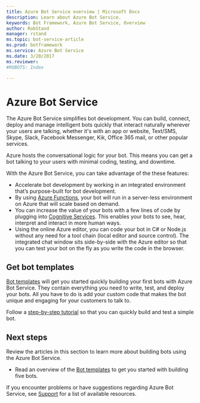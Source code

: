 ```yaml
---
title: Azure Bot Service overview | Microsoft Docs
description: Learn about Azure Bot Service.
keywords: Bot Framework, Azure Bot Service, Overview
author: RobStand
manager: rstand
ms.topic: bot-service-article
ms.prod: botframework
ms.service: Azure Bot Service
ms.date: 3/20/2017
ms.reviewer: 
#ROBOTS: Index

---
```


# Azure Bot Service

The Azure Bot Service simplifies bot development. You can build, connect, deploy and manage intelligent bots quickly that interact naturally wherever your users are talking, whether it's with an app or website, Text/SMS, Skype, Slack, Facebook Messenger, Kik, Office 365 mail, or other popular services. 

Azure hosts the conversational logic for your bot. This means you can get a bot talking to your users with minimal coding, testing, and downtime.

With the Azure Bot Service, you can take advantage of the these features: 

- Accelerate bot development by working in an integrated environment that’s purpose-built for bot development.
- By using <a href="https://docs.microsoft.com/en-us/azure/azure-functions/">Azure Functions</a>, your bot will run in a server-less environment on Azure that will scale based on demand.
- You can increase the value of your bots with a few lines of code by plugging into <a href="https://www.microsoft.com/cognitive-services/en-US/sign-up?ReturnUrl=/cognitive-services/en-us/subscriptions" target="_blank">Cognitive Services</a>. This enables your bots to see, hear, interpret and interact in more human ways.
- Using the online Azure editor, you can code your bot in C# or Node.js without any need for a tool chain (local editor and source control). The integrated chat window sits side-by-side with the Azure editor so that you can test your bot on the fly as you write the code in the browser.


## Get bot templates

[Bot templates](~/azure-bot-service/templates-overview.md) will get you started quickly building your first bots with Azure Bot Service. They contain everything you need to write, test, and deploy your bots. All you have to do is add your custom code that makes the bot unique and engaging for your customers to talk to.

Follow a [step-by-step tutorial](~/azure-bot-service/getstarted.md) so that you can quickly build and test a simple bot.

## Next steps


Review the articles in this section to learn more about building bots using the Azure Bot Service.

- Read an overview of the [Bot templates](~/azure-bot-service/templates-overview.md) to get you started with building five bots.

If you encounter problems or have suggestions regarding Azure Bot Service, 
see [Support](resources-support.md) for a list of available resources. 
